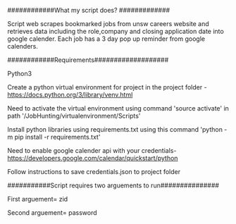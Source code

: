 ############What my script does? #############


Script web scrapes bookmarked jobs from unsw careers website and retrieves data including the role,company and closing application date into google calender. Each job has a 3 day pop up reminder from google calenders.




############Requirements###################

Python3 

Create a python virtual environment for project in the project folder - https://docs.python.org/3/library/venv.html

Need to activate the virtual environment using command 'source activate' in path '/JobHunting/virtualenvironment/Scripts'

Install python libraries using requirements.txt using this command 'python -m pip install -r requirements.txt'

Need to enable google calender api with your credentials- https://developers.google.com/calendar/quickstart/python 

Follow instructions to save credentials.json to project folder 








###########Script requires two arguements to run############### 

First arguement= zid 

Second arguement= password 


